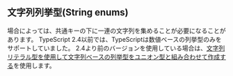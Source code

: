 ## 文字列列挙型(String enums)

場合によっては、共通キーの下に一連の文字列を集めることが必要になることがあります。 TypeScript 2.4以前では、TypeScriptは数値ベースの列挙型のみをサポートしていました。 2.4より前のバージョンを使用している場合は、[文字列リテラル型を使用して文字列ベースの列挙型をユニオン型と組み合わせて作成する](../types/literal-types.md)を使用します。
